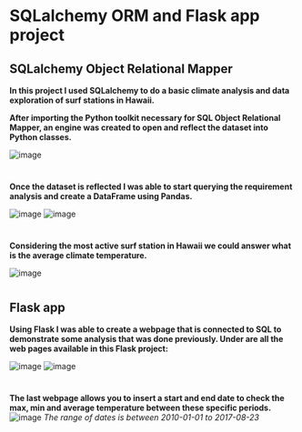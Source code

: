 # SQLalchemy ORM and Flask app project

## SQLalchemy Object Relational Mapper

**In this project I used SQLalchemy to do a basic climate analysis and data exploration of surf stations in Hawaii.**

**After importing the Python toolkit necessary for SQL Object Relational Mapper, an engine was created to open and reflect the dataset into Python classes.**

![image](https://github.com/Daniels2023/SQLalchemy/assets/124798004/a4ab9592-0cff-4369-9f4b-95bafd3e7b84)
# 

**Once the dataset is reflected I was able to start querying the requirement analysis and create a DataFrame using Pandas.**

![image](https://github.com/Daniels2023/SQLalchemy/assets/124798004/0fe349ba-aad0-4b0d-8a56-bc9621192f37)
![image](https://github.com/Daniels2023/SQLalchemy/assets/124798004/e0f59cad-a04e-44a7-afd3-0fc75a20388c)
# 

**Considering the most active surf station in Hawaii we could answer what is the average climate temperature.**

![image](https://github.com/Daniels2023/SQLalchemy/assets/124798004/b9edbc11-d70d-4dc8-975e-03407fd682b6)
# 

## Flask app

**Using Flask I was able to create a webpage that is connected to SQL to demonstrate some analysis that was done previously. Under are all the web pages available in this Flask project:**

![image](https://github.com/Daniels2023/SQLalchemy/assets/124798004/5deaae79-2feb-4080-add8-2b546134261c)
![image](https://github.com/Daniels2023/SQLalchemy/assets/124798004/ce8bf597-8045-44f5-a602-856a9df339d5)
# 

**The last webpage allows you to insert a start and end date to check the max, min and average temperature between these specific periods.**
![image](https://github.com/Daniels2023/SQLalchemy/assets/124798004/03ef8d90-f293-45e0-850b-ee181983dec4)
*The range of dates is between 2010-01-01 to 2017-08-23*
# 
